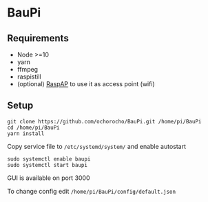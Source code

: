 # BauPi 

## Requirements

* Node >=10
* yarn
* ffmpeg
* raspistill
* (optional) [RaspAP](https://github.com/billz/raspap-webgui#quick-installer) to use it as access point (wifi)

## Setup

```
git clone https://github.com/ochorocho/BauPi.git /home/pi/BauPi
cd /home/pi/BauPi
yarn install
```

Copy service file to `/etc/systemd/system/` and enable autostart

```
sudo systemctl enable baupi
sudo systemctl start baupi
```

GUI is available on port 3000

To change config edit `/home/pi/BauPi/config/default.json`
